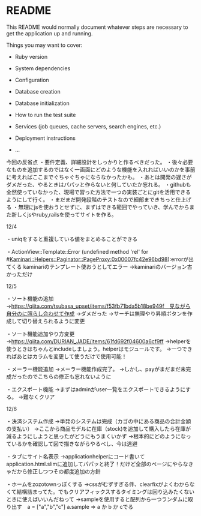 # README

This README would normally document whatever steps are necessary to get the
application up and running.

Things you may want to cover:

* Ruby version

* System dependencies

* Configuration

* Database creation

* Database initialization

* How to run the test suite

* Services (job queues, cache servers, search engines, etc.)

* Deployment instructions

* ...

今回の反省点
・要件定義、詳細設計をしっかりと作るべきだった。
・後々必要なものを追加するのではなく一画面にどのような機能を入れればいいのかを事前に考えればここまでぐちゃぐちゃにならなかったかも。
・あとは開発の遅さがダメだった、やるときはパパッと作らないと何していたか忘れる。
・githubも全然使っていなかった、現場で習った方法で一つの実装ごとにgitを活用できるようにして行く。
・まだまだ開発段階のテストなので細部まできちっと仕上げる
・無理にjsを使おうとせずに、まずはできる範囲でやっていき、学んでからまた新しくjsやruby,railsを使ってサイトを作る。



12/4

・uniqをすると重複している値をまとめることができる

・ActionView::Template::Error (undefined method 'rel' for #<Kaminari::Helpers::Paginator::PageProxy:0x00007fc42e96bd98>):errorが出てくる
kaminariのテンプレート使おうとしてエラー
→kaminariのバージョン古かっただけ

12/5

・ソート機能の追加
→https://qiita.com/tsubasa_upset/items/f53fb71bda5b18be949f　見ながら自分のに照らし合わせて作成
→ダメだった
→サーチは無理やり昇順ボタンを作成して切り替えられるように変更

・ソート機能追加やり方変更
→https://qiita.com/DURIAN_JADE/items/61fd692f04600a6cf9ff
→helperを使うときはちゃんとincludeしましょう。helperはモジュールです。
→一つできればあとはカラムを変更して使うだけで使用可能！

・メーラー機能追加
→メーラー機能作成完了。
→しかし、payがまだまだ未完成だったのでこちらの修正も忘れないように

・エクスポート機能
→まずはadminがuser一覧をエクスポートできるようにする。
→難なくクリア

12/6

・決済システム作成
→単発のシステムは完成（カゴの中にある商品の合計金額の支払い）
→ここから商品モデルに在庫（stock)を追加して購入したら在庫が減るようにしようと思ったがどうにもうまくいかず
→根本的にどのようになっているかを確認して図で描きながらやるべし、今は逃避

・タブにサイト名表示
→applicationhelperにコード書いてapplication.html.slimに追加してパパッと終了！だけど全部のページにやらなきゃだから修正しつつその都度追加の方針

・ホームをzozotownっぽくする
→cssがむずすぎる件、clearfixがよくわからなくて結構詰まってた。でもクリアフィックスするタイミングは回り込みたくないときに使えばいいんだねって
→sampleを使用すると配列から一つランダムに取り出す　a = ["a","b","c"] a.sample => a か b か cでる
